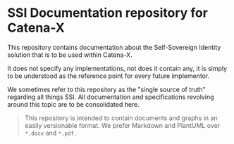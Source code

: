 # SSI Documentation repository for Catena-X

This repository contains documentation about the Self-Sovereign Identity solution that is to be used within Catena-X.

It does not specify any implementations, not does it contain any, it is simply to be understood as the reference point for every future implementor.

We sometimes refer to this repository as the "single source of truth" regarding all things SSI. All documentation and specifications revolving around this topic are to be consolidated here.

> This repository is intended to contain documents and graphs in an easily versionable format. We prefer Markdown and PlantUML over `*.docx` and `*.pdf`.